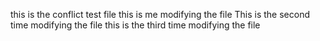 this is the conflict test file
this is me modifying the file
 This is the second time modifying the file
this is the third time modifying the file
